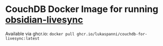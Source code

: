 # CouchDB Docker Image for running [obsidian-livesync](https://github.com/vrtmrz/obsidian-livesync)

Available via ghcr.io: `docker pull ghcr.io/lukaspanni/couchdb-for-livesync:latest`
